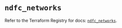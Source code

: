 # `ndfc_networks`

Refer to the Terraform Registry for docs: [`ndfc_networks`](https://registry.terraform.io/providers/ciscodevnet/ndfc/0.2.0/docs/resources/networks).
